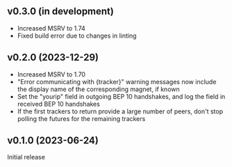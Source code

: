 v0.3.0 (in development)
-----------------------
- Increased MSRV to 1.74
- Fixed build error due to changes in linting

v0.2.0 (2023-12-29)
-------------------
- Increased MSRV to 1.70
- "Error communicating with {tracker}" warning messages now include the display
  name of the corresponding magnet, if known
- Set the "yourip" field in outgoing BEP 10 handshakes, and log the field in
  received BEP 10 handshakes
- If the first trackers to return provide a large number of peers, don't stop
  polling the futures for the remaining trackers

v0.1.0 (2023-06-24)
-------------------
Initial release
